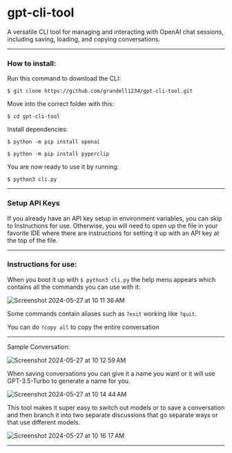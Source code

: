 # gpt-cli-tool
A versatile CLI tool for managing and interacting with OpenAI chat sessions, including saving, loading, and copying conversations.
___
### How to install:
Run this command to download the CLI:

```$ git clone https://github.com/grandell1234/gpt-cli-tool.git ```

Move into the correct folder with this:

```$ cd gpt-cli-tool```

Install dependencies:

```$ python -m pip install openai```

```$ python -m pip install pyperclip```

You are now ready to use it by running:

```$ python3 cli.py```
___
### Setup API Keys
If you already have an API key setup in environment variables, you can skip to Instructions for use. Otherwise, you will need to open up the file in your favorite IDE where there are instructions for setting it up with an API key at the top of the file.
___
### Instructions for use:

When you boot it up with ```$ python3 cli.py``` the help menu appears which contains all the commands you can use with it:

![Screenshot 2024-05-27 at 10 11 36 AM](https://github.com/grandell1234/gpt-command-line-tool/assets/78573365/b8229999-2689-4639-b3d7-81229cf76ab2)

Some commands contain aliases such as ```?exit``` working like ```?quit```.

You can do ```?copy all``` to copy the entire conversation
___
Sample Conversation:

![Screenshot 2024-05-27 at 10 12 59 AM](https://github.com/grandell1234/gpt-command-line-tool/assets/78573365/715f774b-c6be-439e-b0c0-7ce1466d2c9e)

When saving conversations you can give it a name you want or it will use GPT-3.5-Turbo to generate a name for you.

![Screenshot 2024-05-27 at 10 14 44 AM](https://github.com/grandell1234/gpt-command-line-tool/assets/78573365/cae59f0a-7fbe-47ab-ad5f-a537a585aad2)

This tool makes it super easy to switch out models or to save a conversation and then branch it into two separate discussions that go separate ways or that use different models.

![Screenshot 2024-05-27 at 10 16 17 AM](https://github.com/grandell1234/gpt-command-line-tool/assets/78573365/7bc95bb2-8f38-4866-b689-9d997cc44df8)
___
